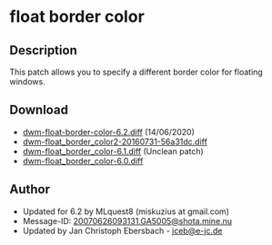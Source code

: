 float border color
==================

Description
-----------
This patch allows you to specify a different border color for floating windows.

Download
--------
* [dwm-float-border-color-6.2.diff](dwm-float-border-color-6.2.diff) (14/06/2020)
* [dwm-float\_border\_color2-20160731-56a31dc.diff](dwm-float_border_color2-20160731-56a31dc.diff)
* [dwm-float\_border\_color-6.1.diff](dwm-float_border_color-6.1.diff) (Unclean patch)
* [dwm-float\_border\_color-6.0.diff](dwm-float_border_color-6.0.diff)

Author
------
* Updated for 6.2 by MLquest8 (miskuzius at gmail.com)
* Message-ID: <20070626093131.GA5005@shota.mine.nu>
* Updated by Jan Christoph Ebersbach - <jceb@e-jc.de>
